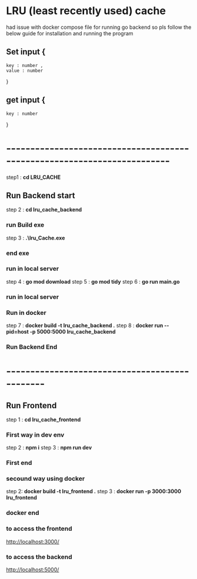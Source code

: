 
# LRU (least recently used) cache

had issue with docker compose file for running go backend so pls follow the below guide for installation and running the program

## Set input {

    key : number ,
    value : number
}

## get input {

    key : number
}

# ------------------------------------------------------------------------

step1 : **cd LRU_CACHE**

## Run Backend start

step 2 : **cd lru_cache_backend**

### run Build exe

step 3 : **.\lru_Cache.exe**

### end exe

### run in local server

step 4 : **go mod download**
step 5 : **go mod tidy**
step 6 : **go run main.go**

### run in local server

### Run in docker

step 7 : **docker build -t lru_cache_backend .**
step 8 :  **docker run --pid=host -p 5000:5000 lru_cache_backend**

### Run Backend End

# ----------------------------------------------

## Run Frontend

step 1 : **cd lru_cache_frontend**

### First way in dev env

step 2 : **npm i**
step 3 : **npm run dev**

### First end

### secound way using docker

step 2: **docker build -t lru_frontend .**
step 3 : **docker run -p 3000:3000 lru_frontend**

### docker end




### to access the frontend

<http://localhost:3000/>

### to access the backend

<http://localhost:5000/>
